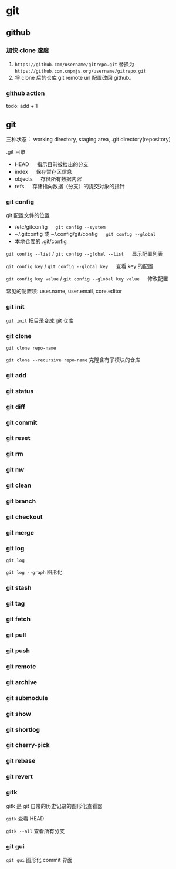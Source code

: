 # git

## github

### 加快 clone 速度

1. `https://github.com/username/gitrepo.git` 替换为 `https://github.com.cnpmjs.org/username/gitrepo.git`
2. 将 clone 后的仓库 git remote url 配置改回 github。

### github action

todo: add + 1

## git

三种状态： working directory,  staging area,  .git directory(repository)

.git 目录

* HEAD  &emsp;  指示目前被检出的分支
* index  &emsp;  保存暂存区信息
* objects  &emsp;  存储所有数据内容
* refs  &emsp;  存储指向数据（分支）的提交对象的指针

### git config
git 配置文件的位置

* /etc/gitconfig  &emsp;  `git config --system`
* ~/.gitconfig 或 ~/.config/git/config  &emsp;  `git config --global`
* 本地仓库的 .git/config

`git config --list` / `git config --global --list`  &emsp;  显示配置列表

`git config key` / `git config --global key`  &emsp;  查看 key 的配置

`git config key value` / `git config --global key value`  &emsp;  修改配置

常见的配置项: user.name, user.email, core.editor

### git init
`git init`  把目录变成 git 仓库

### git clone
`git clone repo-name`

`git clone --recursive repo-name`  克隆含有子模块的仓库

### git add

### git status

### git diff

### git commit

### git reset

### git rm

### git mv

### git clean


### git branch

### git checkout

### git merge

### git log
`git log`

`git log --graph` 图形化

### git stash

### git tag

### git fetch

### git pull

### git push

### git remote

### git archive

### git submodule

### git show

### git shortlog

### git cherry-pick

### git rebase

### git revert

### gitk
gitk 是 git 自带的历史记录的图形化查看器

`gitk`  查看 HEAD

`gitk --all`  查看所有分支

### git gui
`git gui`  图形化 commit 界面
